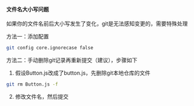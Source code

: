 #### 文件名大小写问题

如果你的文件名前后大小写发生了变化，git是无法感知变更的，需要特殊处理

方法一：添加配置

```bash
git config core.ignorecase false
```

方法二：手动删除git记录再重新提交（建议），步骤如下

1. 假设Button.js改成了button.js，先删除git本地仓库的文件

```bash
git rm Button.js -f
```

2. 修改文件名，然后提交